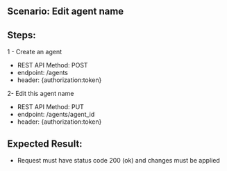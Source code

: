## Scenario: Edit agent name 

## Steps:
1 - Create an agent

- REST API Method: POST
- endpoint: /agents
- header: {authorization:token}

2- Edit this agent name

- REST API Method: PUT
- endpoint: /agents/agent_id
- header: {authorization:token}


## Expected Result:
- Request must have status code 200 (ok) and changes must be applied
